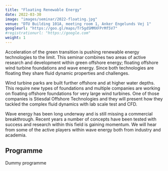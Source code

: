 ```yaml
---
title: "Floating Renewable Energy"
date: 2022-03-30
image: "images/seminar/2022-floating.jpg"
venue: "DTU Building 101A, meeting room 1, Anker Engelunds Vej 1"
googleurl: "https://goo.gl/maps/Tr5gdSMMXFPrMf5V7"
#registrationurl: "https://google.com"
weight: 1
---
```


Acceleration of the green transition is pushing renewable energy technologies to the limit. This seminar combines two areas of active research and development within green offshore energy; floating offshore wind turbine foundations and wave energy. Since both technologies are floating they share fluid dynamic properties and challenges.

Wind turbine parks are built further offshore and at higher water depths. This require new types of foundations and multiple companies are working on floating offshore foundations for very large wind turbines. One of those companies is Stiesdal Offshore Technologies and they will present how they tackled the complex fluid dynamics with lab scale test and CFD.

Wave energy has been long underway and is still missing a commercial breakthrough. Recent years a number of concepts have been tested with success and research within this field is gaining momentum. We will hear from some of the active players within wave energy both from industry and academia.

## Programme

Dummy programme